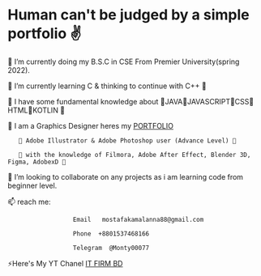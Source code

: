 # Human can't be judged by a simple portfolio ✌

 🍷 I’m currently doing my B.S.C in CSE From Premier University(spring 2022).
 
🍒 I’m currently learning C & thinking to continue with C++ 🍒

🍔 I have some fundamental knowledge about 🥓JAVA🥓JAVASCRIPT🥓CSS🥓HTML🥓KOTLIN 🍔

🍔 I am a Graphics Designer heres my [PORTFOLIO](https://dribbble.com/Assadkamal007)
       
       🍔 Adobe Illustrator & Adobe Photoshop user (Advance Level) 🍔
       
       🍔 with the knowledge of Filmora, Adobe After Effect, Blender 3D, Figma, AdobexD 🍔

👯 I’m looking to collaborate on any projects as i am learning code from beginner level.

 📫 reach me:  
                     
                      Email   mostafakamalanna88@gmail.com
                    
                      Phone  +8801537468166
                      
                      Telegram  @Monty00077

⚡Here's My YT Chanel [IT FIRM BD](https://www.youtube.com/c/ITFirmBD1971)


